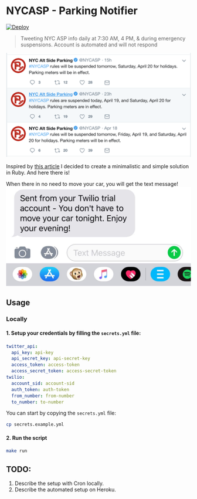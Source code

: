# NYCASP - Parking Notifier
[![Deploy](https://www.herokucdn.com/deploy/button.svg)](https://heroku.com/deploy)


> Tweeting NYC ASP info daily at 7:30 AM, 4 PM, & during emergency suspensions. Account is automated and will not respond

![NYCASP-tweets-screenshot](screenshot.png)

Inspired by [this article](https://dev.to/twitterdev/how-i-solved-my-nyc-parking-problem-with-python-the-search-tweets-api-and-twilio-1chp) I decided to create a minimalistic and simple solution in Ruby. And here there is!

When there in no need to move your car, you will get the text message!
![text-message-screenshot](text_message.png)

## Usage

### Locally

#### 1. Setup your credentials by filling the `secrets.yml` file:
```yaml
twitter_api:
  api_key: api-key
  api_secret_key: api-secret-key
  access_token: access-token
  access_secret_token: access-secret-token
twilio:
  account_sid: account-sid
  auth_token: auth-token
  from_number: from-number
  to_number: to-number

```
You can start by copying the `secrets.yml` file:
```bash
cp secrets.example.yml
```

#### 2. Run the script
```bash
make run
```

## TODO:
1. Describe the setup with Cron locally.
2. Describe the automated setup on Heroku.
